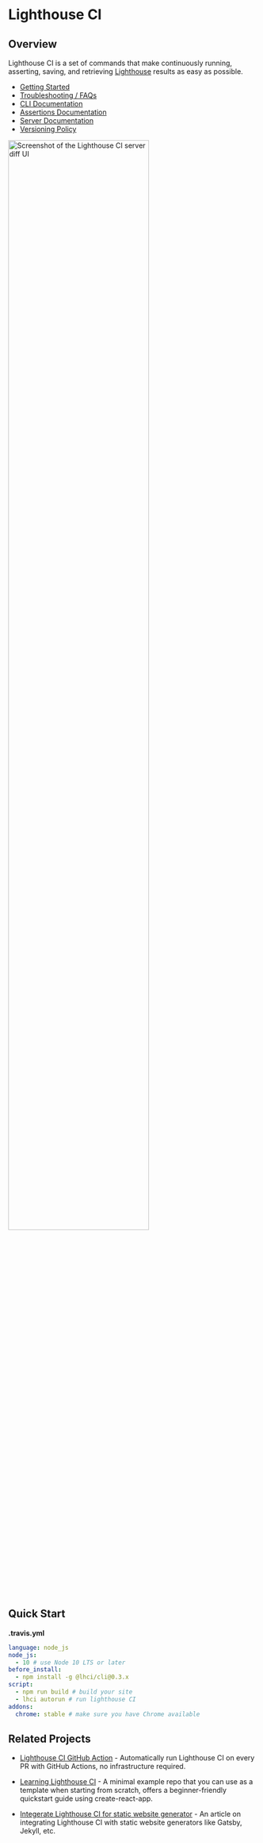 # Lighthouse CI

## Overview

Lighthouse CI is a set of commands that make continuously running, asserting, saving, and retrieving [Lighthouse](https://github.com/GoogleChrome/lighthouse) results as easy as possible.

- [Getting Started](./docs/getting-started.md)
- [Troubleshooting / FAQs](./docs/troubleshooting.md)
- [CLI Documentation](./docs/cli.md)
- [Assertions Documentation](./docs/assertions.md)
- [Server Documentation](./docs/recipes/docker-server/README.md)
- [Versioning Policy](./docs/version-policy.md)

<img src="https://user-images.githubusercontent.com/39191/68522269-7917b680-025e-11ea-8d96-2774c0a0b04c.png"
alt="Screenshot of the Lighthouse CI server diff UI" width="75%">

## Quick Start

**.travis.yml**

```yaml
language: node_js
node_js:
  - 10 # use Node 10 LTS or later
before_install:
  - npm install -g @lhci/cli@0.3.x
script:
  - npm run build # build your site
  - lhci autorun # run lighthouse CI
addons:
  chrome: stable # make sure you have Chrome available
```

## Related Projects

- [Lighthouse CI GitHub Action](https://github.com/treosh/lighthouse-ci-action) - Automatically run Lighthouse CI on every PR with GitHub Actions, no infrastructure required.

- [Learning Lighthouse CI](https://github.com/hchiam/learning-lighthouse-ci) - A minimal example repo that you can use as a template when starting from scratch, offers a beginner-friendly quickstart guide using create-react-app.

- [Integerate Lighthouse CI for static website generator](https://blog.akansh.com/integrate-lighthouse-ci-with-static-site-generators/) - An article on integrating Lighthouse CI with static website generators like Gatsby, Jekyll, etc. 
